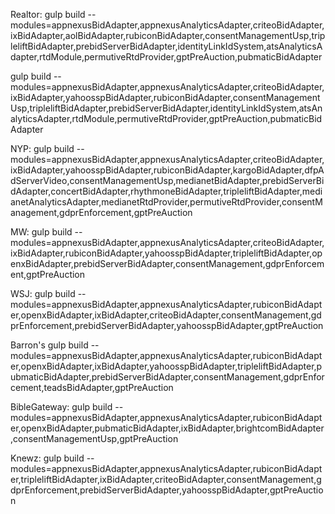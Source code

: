 Realtor:
gulp build --modules=appnexusBidAdapter,appnexusAnalyticsAdapter,criteoBidAdapter,ixBidAdapter,aolBidAdapter,rubiconBidAdapter,consentManagementUsp,tripleliftBidAdapter,prebidServerBidAdapter,identityLinkIdSystem,atsAnalyticsAdapter,rtdModule,permutiveRtdProvider,gptPreAuction,pubmaticBidAdapter

gulp build --modules=appnexusBidAdapter,appnexusAnalyticsAdapter,criteoBidAdapter,ixBidAdapter,yahoosspBidAdapter,rubiconBidAdapter,consentManagementUsp,tripleliftBidAdapter,prebidServerBidAdapter,identityLinkIdSystem,atsAnalyticsAdapter,rtdModule,permutiveRtdProvider,gptPreAuction,pubmaticBidAdapter

NYP:
gulp build --modules=appnexusBidAdapter,appnexusAnalyticsAdapter,criteoBidAdapter,ixBidAdapter,yahoosspBidAdapter,rubiconBidAdapter,kargoBidAdapter,dfpAdServerVideo,consentManagementUsp,medianetBidAdapter,prebidServerBidAdapter,concertBidAdapter,rhythmoneBidAdapter,tripleliftBidAdapter,medianetAnalyticsAdapter,medianetRtdProvider,permutiveRtdProvider,consentManagement,gdprEnforcement,gptPreAuction

MW:
gulp build --modules=appnexusBidAdapter,appnexusAnalyticsAdapter,criteoBidAdapter,ixBidAdapter,rubiconBidAdapter,yahoosspBidAdapter,tripleliftBidAdapter,openxBidAdapter,prebidServerBidAdapter,consentManagement,gdprEnforcement,gptPreAuction

WSJ:
gulp build --modules=appnexusBidAdapter,appnexusAnalyticsAdapter,rubiconBidAdapter,openxBidAdapter,ixBidAdapter,criteoBidAdapter,consentManagement,gdprEnforcement,prebidServerBidAdapter,yahoosspBidAdapter,gptPreAuction

Barron's
gulp build --modules=appnexusBidAdapter,appnexusAnalyticsAdapter,rubiconBidAdapter,openxBidAdapter,ixBidAdapter,yahoosspBidAdapter,tripleliftBidAdapter,pubmaticBidAdapter,prebidServerBidAdapter,consentManagement,gdprEnforcement,teadsBidAdapter,gptPreAuction

BibleGateway:
gulp build --modules=appnexusBidAdapter,appnexusAnalyticsAdapter,rubiconBidAdapter,openxBidAdapter,pubmaticBidAdapter,ixBidAdapter,brightcomBidAdapter,consentManagementUsp,gptPreAuction

Knewz:
gulp build --modules=appnexusBidAdapter,appnexusAnalyticsAdapter,rubiconBidAdapter,tripleliftBidAdapter,ixBidAdapter,criteoBidAdapter,consentManagement,gdprEnforcement,prebidServerBidAdapter,yahoosspBidAdapter,gptPreAuction